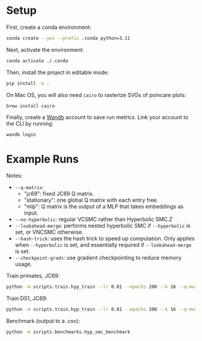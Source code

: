 # Setup

First, create a conda environment:

```bash
conda create --yes --prefix .conda python=3.11
```

Next, activate the environment:

```bash
conda activate ./.conda
```

Then, install the project in editable mode:

```bash
pip install -e .
```

On Mac OS, you will also need `cairo` to rasterize SVGs of poincare plots:

```bash
brew install cairo
```

Finally, create a [Wandb](https://wandb.ai) account to save run metrics. Link
your account to the CLI by running:

```bash
wandb login
```

# Example Runs

Notes:

- `--q-matrix`:
  - "jc69": fixed JC69 Q matrix.
  - "stationary": one global Q matrix with each entry free.
  - "mlp": Q matrix is the output of a MLP that takes embeddings as input.
- `--no-hyperbolic`: regular VCSMC rather than Hyperbolic SMC.Z
- `--lookahead-merge`: performs nested hyperbolic SMC if `--hyperbolic` is set,
  or VNCSMC otherwise.
- `--hash-trick`: uses the hash trick to speed up computation. Only applies when
  `--hyperbolic` is set, and essentially required if `--lookahead-merge` is set.
- `--checkpoint-grads`: use gradient checkpointing to reduce memory usage.

Train primates, JC69:

```bash
python -m scripts.train.hyp_train --lr 0.01 --epochs 200 --k 16 --q-matrix jc69 --lookahead-merge --hash-trick data/primates.phy
```

Train DS1, JC69:

```bash
python -m scripts.train.hyp_train --lr 0.01 --epochs 200 --k 16 --q-matrix jc69 --lookahead-merge --hash-trick --checkpoint-grads data/hohna/DS1.phy
```

Benchmark (output to a .csv):

```bash
python -m scripts.benchmarks.hyp_smc_benchmark
```
